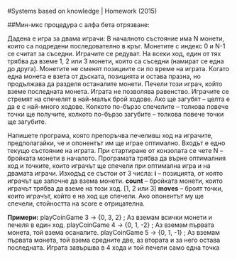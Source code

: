 #Systems based on knowledge | Homework (2015)

##Мин-мкс процедура с алфа бета отрязване:

Дадена е игра за двама играчи: В началното състояние има N монети, които са подредени последователно в кръг. Монетите с индекс 0 и N-1 се считат за съседни.
Играчите се редуват. На всеки ход, един от тях трябва да вземе 1, 2 или 3 монети, които са съседни (намират се една до друга). Монетите не сменят позициите си по време на играта. Когато една монета е взета от дъската, позицията и остава празна, но продължава да разделя останалите монети. 
Печели този играч, който вземе последната монета. Играта не позволява равенство. Играчите се стремят на спечелят в най-малък брой ходове. Ако ще загубят – целта е да е с най-много ходове. Колкото по-бързо спечелите – толкова повече точки ще получите, колкото по-бързо загубите – толкова повече точки ще загубите. 

Напишете програма, която препоръчва печеливш ход на играчите, предполагайки, че  и опонентът им ще играе оптимално. 
Входът е едно текущо състояние на играта. При стартиране от конзолата се чете N – бройката монети в началото. 
Програмата трябва да върне оптималния ход и точките, които играчът ще спечели при оптимална игра и на двамата играчи. Изходъд се състои от 3 числа: 
**i** – позицията, от която играчът ще започне да взема монети. 
**count** – бройката монети, които играчът трябва да вземе на този ход. [1, 2 или 3]
**moves** – броят точки, които играчът, който е на ход ще спечели. Ако опонентът му ще спечели, стойността на score е отрицателна. 

**Примери:**
playCoinGame 3 -> {0, 3, 2} ; Аз вземам всички монети и печеля в един ход. 
playCoinGame 4 -> {0, 1, -2} ; Аз вземам първата монета, той взема осаналите. 
playCoinGame 5 -> {0, 1, -1} ; Аз вземам първата монета, той взема средните две, аз втората и за него остава последната. Играта завършва в 4 хода и той печели само една точка

